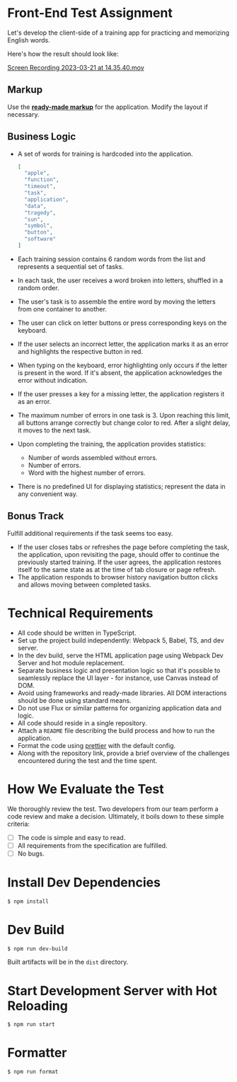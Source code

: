 # Front-End Test Assignment

Let's develop the client-side of a training app for practicing and memorizing English words.

Here's how the result should look like:

[Screen Recording 2023-03-21 at 14.35.40.mov](./Screen%20Recording%202023-03-21%20at%2014.35.40.mov)

## Markup

Use the **[ready-made markup](https://gist.github.com/anton-isaykin/6018c5e125ecf8b66ac89634d839960d)** for the application. Modify the layout if necessary.

## Business Logic

- A set of words for training is hardcoded into the application.

    ```json
    [
      "apple",
      "function",
      "timeout",
      "task",
      "application",
      "data",
      "tragedy",
      "sun",
      "symbol",
      "button",
      "software"
    ]
    ```

- Each training session contains 6 random words from the list and represents a sequential set of tasks.
- In each task, the user receives a word broken into letters, shuffled in a random order.
- The user's task is to assemble the entire word by moving the letters from one container to another.
- The user can click on letter buttons or press corresponding keys on the keyboard.
- If the user selects an incorrect letter, the application marks it as an error and highlights the respective button in red.
- When typing on the keyboard, error highlighting only occurs if the letter is present in the word. If it's absent, the application acknowledges the error without indication.
- If the user presses a key for a missing letter, the application registers it as an error.
- The maximum number of errors in one task is 3. Upon reaching this limit, all buttons arrange correctly but change color to red. After a slight delay, it moves to the next task.
- Upon completing the training, the application provides statistics:
    - Number of words assembled without errors.
    - Number of errors.
    - Word with the highest number of errors.
- There is no predefined UI for displaying statistics; represent the data in any convenient way.

## Bonus Track

Fulfill additional requirements if the task seems too easy.

- If the user closes tabs or refreshes the page before completing the task, the application, upon revisiting the page, should offer to continue the previously started training. If the user agrees, the application restores itself to the same state as at the time of tab closure or page refresh.
- The application responds to browser history navigation button clicks and allows moving between completed tasks.

# Technical Requirements

- All code should be written in TypeScript.
- Set up the project build independently: Webpack 5, Babel, TS, and dev server.
- In the dev build, serve the HTML application page using Webpack Dev Server and hot module replacement.
- Separate business logic and presentation logic so that it's possible to seamlessly replace the UI layer - for instance, use Canvas instead of DOM.
- Avoid using frameworks and ready-made libraries. All DOM interactions should be done using standard means.
- Do not use Flux or similar patterns for organizing application data and logic.
- All code should reside in a single repository.
- Attach a `README` file describing the build process and how to run the application.
- Format the code using [prettier](https://prettier.io/) with the default config.
- Along with the repository link, provide a brief overview of the challenges encountered during the test and the time spent.

# How We Evaluate the Test

We thoroughly review the test. Two developers from our team perform a code review and make a decision. Ultimately, it boils down to these simple criteria:

- [ ] The code is simple and easy to read.
- [ ] All requirements from the specification are fulfilled.
- [ ] No bugs.

# Install Dev Dependencies

```sh
$ npm install
```

# Dev Build

```sh
$ npm run dev-build
```

Built artifacts will be in the `dist` directory.

# Start Development Server with Hot Reloading

```sh
$ npm run start
```

# Formatter

```sh
$ npm run format
```


